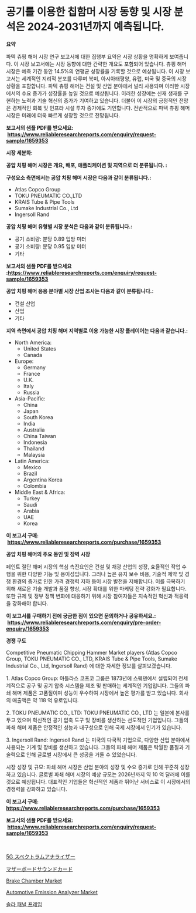 <p><h1>공기를 이용한 칩함머 시장 동향 및 시장 분석은 2024-2031년까지 예측됩니다.</h1></p><p><strong>요약</strong></p>
<p><p>파텍 츄핑 해머 시장 연구 보고서에 대한 집행부 요약은 시장 상황을 명확하게 보여줍니다. 이 시장 보고서에는 시장 동향에 대한 간략한 개요도 포함되어 있습니다. 츄핑 해머 시장은 예측 기간 동안 14.5%의 연평균 성장률을 기록할 것으로 예상됩니다. 이 시장 보고서는 세계적인 지리적 분포를 다루며 북미, 아시아태평양, 유럽, 미국 및 중국의 시장 상황을 포함합니다. 파텍 츄핑 해머는 건설 및 산업 분야에서 널리 사용되며 이러한 시장에서의 수요 증가가 성장률을 높일 것으로 예상됩니다. 이러한 성장에는 신재 생재를 구현하는 노력과 기술 혁신의 증가가 기여하고 있습니다. 더불어 이 시장의 긍정적인 전망은 경제적인 회복 및 인프라 시설 투자 증가에도 기인합니다. 전반적으로 파텍 츄핑 해머 시장은 미래에 더욱 빠르게 성장할 것으로 전망됩니다.</p></p>
<p><strong>보고서의 샘플 PDF를 받으세요: &nbsp;<a href="https://www.reliableresearchreports.com/enquiry/request-sample/1659353">https://www.reliableresearchreports.com/enquiry/request-sample/1659353</a></strong></p>
<p><strong>시장 세분화:</strong></p>
<p><strong> 공압 치핑 해머 시장은 개요, 배포, 애플리케이션 및 지역으로 더 분류됩니다. :</strong></p>
<p><strong>구성요소 측면에서는 공압 치핑 해머 시장은 다음과 같이 분류됩니다.:</strong></p>
<p><ul><li>Atlas Copco Group</li><li>TOKU PNEUMATIC CO.,LTD</li><li>KRAIS Tube & Pipe Tools</li><li>Sumake Industrial Co., Ltd</li><li>Ingersoll Rand</li></ul></p>
<p><strong> 공압 치핑 해머 유형별 시장 분석은 다음과 같이 분류됩니다.:</strong></p>
<p><ul><li>공기 소비량: 분당 0.89 입방 미터</li><li>공기 소비량: 분당 0.95 입방 미터</li><li>기타</li></ul></p>
<p><strong>보고서의 샘플 PDF를 받으세요 :<a href="https://www.reliableresearchreports.com/enquiry/request-sample/1659353">https://www.reliableresearchreports.com/enquiry/request-sample/1659353</a></strong></p>
<p><strong> 공압 치핑 해머 응용 분야별 시장 산업 조사는 다음과 같이 분류됩니다.:</strong></p>
<p><ul><li>건설 산업</li><li>산업</li><li>기타</li></ul></p>
<p><strong>지역 측면에서 공압 치핑 해머 지역별로 이용 가능한 시장 플레이어는 다음과 같습니다.:</strong></p>
<p><ul>
    <li>
        North America:
        <ul>
            <li>United States</li>
            <li>Canada</li>
        </ul>
    </li>
    <li>
        Europe:
        <ul>
            <li>Germany</li>
            <li>France</li>
            <li>U.K.</li>
            <li>Italy</li>
            <li>Russia</li>
        </ul>
    </li>
    <li>
        Asia-Pacific:
        <ul>
            <li>China</li>
            <li>Japan</li>
            <li>South Korea</li>
            <li>India</li>
            <li>Australia</li>
            <li>China Taiwan</li>
            <li>Indonesia</li>
            <li>Thailand</li>
            <li>Malaysia</li>
        </ul>
    </li>
    <li>
        Latin America:
        <ul>
            <li>Mexico</li>
            <li>Brazil</li>
            <li>Argentina Korea</li>
            <li>Colombia</li>
        </ul>
    </li>
    <li>
        Middle East & Africa:
        <ul>
            <li>Turkey</li>
            <li>Saudi</li>
            <li>Arabia</li>
            <li>UAE</li>
            <li>Korea</li>
        </ul>
    </li>
    </ul></p>
<p><strong>이 보고서 구매: &nbsp;<a href="https://www.reliableresearchreports.com/purchase/1659353">https://www.reliableresearchreports.com/purchase/1659353</a></strong></p>
<p><strong>공압 치핑 해머의 주요 동인 및 장벽 시장</strong></p>
<p><p>페인트 절단 해머 시장의 핵심 촉진요인은 건설 및 채광 산업의 성장, 효율적인 작업 수행을 위한 다양한 기능 및 용이성입니다. 그러나 높은 유지 보수 비용, 기술적 제약 및 경쟁 환경의 증가로 인한 가격 경쟁력 저하 등이 시장 발전을 저해합니다. 이를 극복하기 위해 새로운 기술 개발과 품질 향상, 시장 확대를 위한 마케팅 전략 강화가 필요합니다. 또한 규제 및 정부 정책 변화에 대응하기 위해 시장 참여자들은 지속적인 혁신과 적응력을 강화해야 합니다.</p></p>
<p><strong>이 보고서를 구매하기 전에 궁금한 점이 있으면 문의하거나 공유하세요.: &nbsp;<a href="https://www.reliableresearchreports.com/enquiry/pre-order-enquiry/1659353">https://www.reliableresearchreports.com/enquiry/pre-order-enquiry/1659353</a></strong></p>
<p><strong>경쟁 구도</strong></p>
<p><p>Competitive Pneumatic Chipping Hammer Market players (Atlas Copco Group, TOKU PNEUMATIC CO., LTD, KRAIS Tube & Pipe Tools, Sumake Industrial Co., Ltd, Ingersoll Rand) 에 대한 자세한 정보를 살펴보겠습니다.</p><p>1. Atlas Copco Group: 아틀라스 코프코 그룹은 1873년에 스웨덴에서 설립되어 전세계적으로 공구 및 공기 압축 시스템을 제조 및 판매하는 세계적인 기업입니다. 그들의 파쇄 해머 제품은 고품질이며 성능이 우수하여 시장에서 높은 평가를 받고 있습니다. 회사의 매출액은 약 118 억 유로입니다.</p><p>2. TOKU PNEUMATIC CO., LTD: TOKU PNEUMATIC CO., LTD 는 일본에 본사를 두고 있으며 혁신적인 공기 압축 도구 및 장비를 생산하는 선도적인 기업입니다. 그들의 파쇄 해머 제품은 안정적인 성능과 내구성으로 인해 국제 시장에서 인기가 있습니다.</p><p>3. Ingersoll Rand: Ingersoll Rand 는 미국의 다국적 기업으로, 다양한 산업 분야에서 사용되는 기계 및 장비를 생산하고 있습니다. 그들의 파쇄 해머 제품은 탁월한 품질과 기술력으로 인해 글로벌 시장에서 큰 성공을 거둘 수 있었습니다.</p><p>시장 성장 및 규모: 파쇄 해머 시장은 산업 분야의 성장 및 수요 증가로 인해 꾸준히 성장하고 있습니다. 글로벌 파쇄 해머 시장의 예상 규모는 2026년까지 약 10 억 달러에 이를 것으로 예상됩니다. 대표적인 기업들은 혁신적인 제품과 뛰어난 서비스로 이 시장에서의 경쟁력을 강화하고 있습니다.</p></p>
<p><strong>이 보고서 구매: &nbsp; <a href="https://www.reliableresearchreports.com/purchase/1659353">https://www.reliableresearchreports.com/purchase/1659353</a></strong></p>
<p><strong>보고서의 샘플 PDF를 받으세요: &nbsp;<a href="https://www.reliableresearchreports.com/enquiry/request-sample/1659353">https://www.reliableresearchreports.com/enquiry/request-sample/1659353</a></strong><strong></strong></p>
<p>&nbsp;</p>
<p><p><a href="https://github.com/MosesSpinka1914/Market-Research-Report-List-1/blob/main/424562313693.md">5G スペクトラムアナライザー</a></p><p><a href="https://github.com/bevdtkn4419963/Market-Research-Report-List-1/blob/main/123320613692.md">マザーボードサウンドカード</a></p><p><a href="https://issuu.com/reportprime-2/docs/brake-chamber-market-size-2030.pptx">Brake Chamber Market</a></p><p><a href="https://issuu.com/reportprime-2/docs/automotive-emission-analyzer-market-size-2030.pptx">Automotive Emission Analyzer Market</a></p><p><a href="https://github.com/Tristiarton768456/Market-Research-Report-List-1/blob/main/387988512617.md">솔라 패널 프레임</a></p></p>